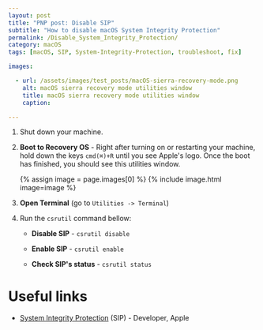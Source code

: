```yaml
---
layout: post
title: "PNP post: Disable SIP"
subtitle: "How to disable macOS System Integrity Protection"
permalink: /Disable_System_Integrity_Protection/
category: macOS
tags: [macOS, SIP, System-Integrity-Protection, troubleshoot, fix]

images:

  - url: /assets/images/test_posts/macOS-sierra-recovery-mode.png
    alt: macOS sierra recovery mode utilities window
    title: macOS sierra recovery mode utilities window
    caption:

---
```




1. Shut down your machine.

2. **Boot to Recovery OS** - Right after turning on or restarting your machine, hold down the keys ```cmd(⌘)+R``` until you see Apple's logo. Once the boot has finished, you should see this utilities window.

    {% assign image = page.images[0] %}
    {% include image.html image=image %}

3. **Open Terminal** (go to ```Utilities -> Terminal```)

4. Run the ```csrutil``` command bellow:

    - **Disable SIP** - ```csrutil disable```

    - **Enable SIP** - ```csrutil enable```

    - **Check SIP's status** - ```csrutil status```


# Useful links

- [System Integrity Protection](https://developer.apple.com/library/content/documentation/Security/Conceptual/System_Integrity_Protection_Guide/Introduction/Introduction.html) (SIP) - Developer, Apple

